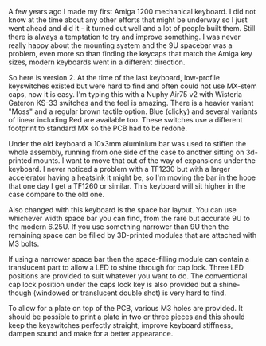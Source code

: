 A few years ago I made my first Amiga 1200 mechanical keyboard. I did not know at the time about any other efforts that might be underway so I just went ahead and did it - it turned out well and a lot of people built them. Still there is always a temptation to try and improve something. I was never really happy about the mounting system and the 9U spacebar was a problem, even more so than finding the keycaps that match the Amiga key sizes, modern keyboards went in a different direction.

So here is version 2. At the time of the last keyboard, low-profile keyswitches existed but were hard to find and often could not use MX-stem caps, now it is easy. I'm typing this with a Nuphy Air75 v2 with Wisteria Gateron KS-33 switches and the feel is amazing. There is a heavier variant "Moss" and a regular brown tactile option. Blue (clicky) and several variants of linear including Red are available too. These switches use a different footprint to standard MX so the PCB had to be redone.

Under the old keyboard a 10x3mm aluminium bar was used to stiffen the whole assembly, running from one side of the case to another sitting on 3d-printed mounts. I want to move that out of the way of expansions under the keyboard. I never noticed a problem with a TF1230 but with a larger accelerator having a heatsink it might be, so I'm moving the bar in the hope that one day I get a TF1260 or similar. This keyboard will sit higher in the case compare to the old one.

Also changed with this keyboard is the space bar layout. You can use whichever width space bar you can find, from the rare but accurate 9U to the modern 6.25U. If you use something narrower than 9U then the remaining space can be filled by 3D-printed modules that are attached with M3 bolts.

If using a narrower space bar then the space-filling module can contain a translucent part to allow a LED to shine through for cap lock. Three LED positions are provided to suit whatever you want to do. The conventional cap lock position under the caps lock key is also provided but a shine-though (windowed or translucent double shot) is very hard to find.

To allow for a plate on top of the PCB, various M3 holes are provided. It should be possible to print a plate in two or three pieces and this should keep the keyswitches perfectly straight, improve keyboard stiffness, dampen sound and make for a better appearance.